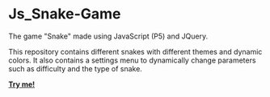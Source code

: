 # Js_Snake-Game
The game "Snake" made using JavaScript (P5) and JQuery. 

This repository contains different snakes with different themes and dynamic colors. It also contains a settings menu to dynamically change parameters such as difficulty and the type of snake.

**[Try me!](https://jkutkut.github.io/JS_Snake-Game/)**
